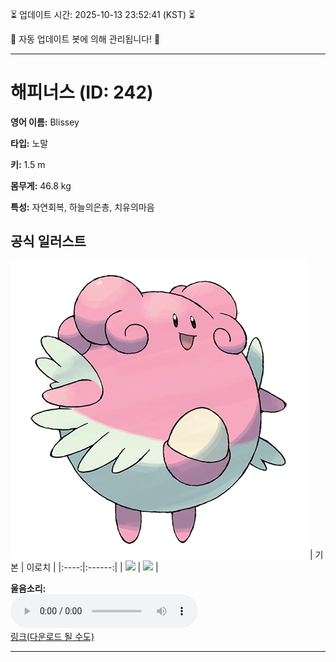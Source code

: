 
⏳ 업데이트 시간: 2025-10-13 23:52:41 (KST) ⏳

🤖 자동 업데이트 봇에 의해 관리됩니다! 🤖

---

# 해피너스 (ID: 242)
**영어 이름:** Blissey

**타입:** 노말

**키:** 1.5 m

**몸무게:** 46.8 kg

**특성:** 자연회복, 하늘의은총, 치유의마음

## 공식 일러스트
![](https://raw.githubusercontent.com/PokeAPI/sprites/master/sprites/pokemon/other/official-artwork/242.png)
| 기본 | 이로치 |
|:----:|:------:|
| <img src="http://play.pokemonshowdown.com/sprites/ani/blissey.gif" width="200"> | <img src="http://play.pokemonshowdown.com/sprites/ani-shiny/blissey.gif" width="200"> |

**울음소리:**<br><audio controls src="https://raw.githubusercontent.com/PokeAPI/cries/main/cries/pokemon/latest/242.ogg"></audio><br> [링크(다운로드 될 수도)](https://raw.githubusercontent.com/PokeAPI/cries/main/cries/pokemon/latest/242.ogg)


---
